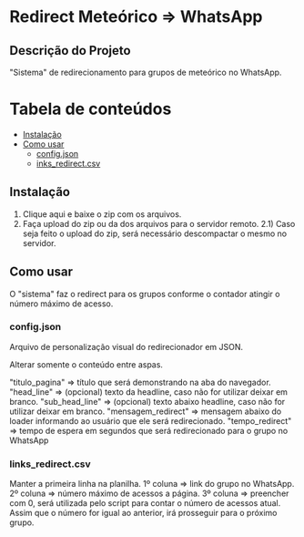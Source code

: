 # Redirect Meteórico => WhatsApp

## Descrição do Projeto
<p>"Sistema" de redirecionamento para grupos de meteórico no WhatsApp.</p>

Tabela de conteúdos
=================
<!--ts-->
   * [Instalação](#instalacao)
   * [Como usar](#como-usar)
      * [config.json](#config.json)
      * [inks_redirect.csv](#links_redirect.csv)
<!--te-->

## Instalação
1) <a hrfe="https://github.com/davidaugusto89/redirect/archive/main.zip" target="_blank">Clique aqui</a> e baixe o zip com os arquivos.
2) Faça upload do zip ou da dos arquivos para o servidor remoto.
2.1) Caso seja feito o upload do zip, será necessário descompactar o mesmo no servidor.

## Como usar

O "sistema" faz o redirect para os grupos conforme o contador atingir o número máximo de acesso.

### config.json
Arquivo de personalização visual do redirecionador em JSON.

Alterar somente o conteúdo entre aspas.

"titulo_pagina" => título que será demonstrando na aba do navegador.
"head_line" => (opcional) texto da headline, caso não for utilizar deixar em branco.
"sub_head_line" => (opcional) texto abaixo headline, caso não for utilizar deixar em branco.
"mensagem_redirect" => mensagem abaixo do loader informando ao usuário que ele será redirecionado.
"tempo_redirect" => tempo de espera em segundos que será redirecionado para o grupo no WhatsApp

### links_redirect.csv

Manter a primeira linha na planilha.
1º coluna => link do grupo no WhatsApp.
2º coluna => número máximo de acessos a página.
3º coluna => preencher com 0, será utilizada pelo script para contar o número de acessos atual. Assim que o número for igual ao anterior, irá prosseguir para o próximo grupo.
